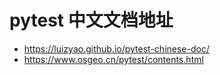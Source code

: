 # pytest 中文文档地址

- https://luizyao.github.io/pytest-chinese-doc/
- https://www.osgeo.cn/pytest/contents.html
